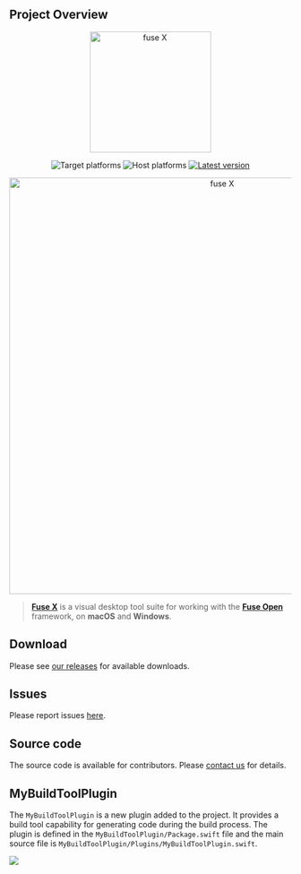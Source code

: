 ## Project Overview

<p align="center"><picture>
  <source media="(prefers-color-scheme: dark)" srcset="https://github.com/fuse-x/studio/raw/master/img/logo-darkmode.png">
  <img src="https://github.com/fuse-x/studio/raw/master/img/logo.png" width="216" alt="fuse X" />
</picture></p>

<p align="center"><img src="https://img.shields.io/badge/target%20os-Android%20%7C%20iOS%20%7C%20macOS%20%7C%20Windows-7F5AB6?style=flat-square&amp;logo=android&amp;logoColor=silver" alt="Target platforms">
<img src="https://img.shields.io/badge/host%20os-macOS%20%7C%20Windows-7F5AB6?logo=apple&amp;style=flat-square" alt="Host platforms">
<a href="https://github.com/fuse-x/studio/releases"><img src="https://img.shields.io/github/v/release/fuse-x/studio?include_prereleases&amp;logo=github&amp;label=latest&amp;sort=semver&amp;style=flat-square" alt="Latest version"></a>

<p align="center"><img src="https://github.com/fuse-x/studio/raw/master/img/screenshot.png" width="744" alt="fuse X" /></p>

> [**Fuse X**](https://fuse-x.com/) is a visual desktop tool suite for working with the [**Fuse Open**](https://fuseopen.com/) framework, on **macOS** and **Windows**.

## Download

Please see [our releases](https://github.com/fuse-x/studio/releases) for available downloads.

## Issues

Please report issues [here](https://github.com/fuse-x/studio/issues).

## Source code

The source code is available for contributors. Please <a href="mailto:support@fuse-x.com">contact us</a> for details.

## MyBuildToolPlugin

The `MyBuildToolPlugin` is a new plugin added to the project. It provides a build tool capability for generating code during the build process. The plugin is defined in the `MyBuildToolPlugin/Package.swift` file and the main source file is `MyBuildToolPlugin/Plugins/MyBuildToolPlugin.swift`.

<img class="release-badge" src="https://img.shields.io/badge/license-NDA-yellow?style=flat-square">
